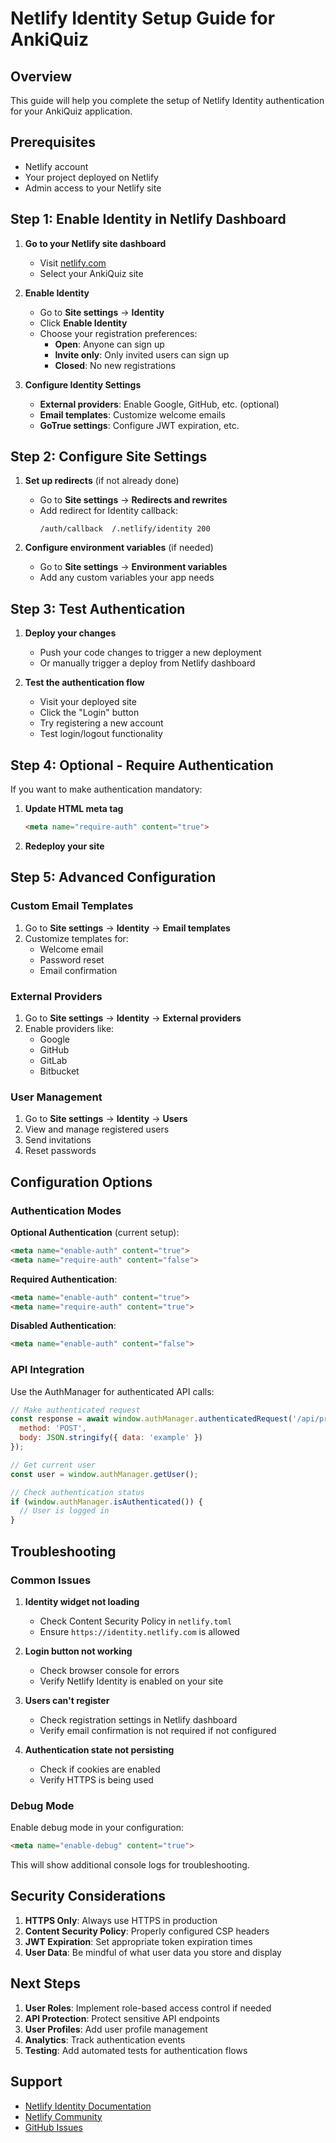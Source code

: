 # Netlify Identity Setup Guide for AnkiQuiz

## Overview
This guide will help you complete the setup of Netlify Identity authentication for your AnkiQuiz application.

## Prerequisites
- Netlify account
- Your project deployed on Netlify
- Admin access to your Netlify site

## Step 1: Enable Identity in Netlify Dashboard

1. **Go to your Netlify site dashboard**
   - Visit [netlify.com](https://netlify.com)
   - Select your AnkiQuiz site

2. **Enable Identity**
   - Go to **Site settings** → **Identity**
   - Click **Enable Identity**
   - Choose your registration preferences:
     - **Open**: Anyone can sign up
     - **Invite only**: Only invited users can sign up
     - **Closed**: No new registrations

3. **Configure Identity Settings**
   - **External providers**: Enable Google, GitHub, etc. (optional)
   - **Email templates**: Customize welcome emails
   - **GoTrue settings**: Configure JWT expiration, etc.

## Step 2: Configure Site Settings

1. **Set up redirects** (if not already done)
   - Go to **Site settings** → **Redirects and rewrites**
   - Add redirect for Identity callback:
     ```
     /auth/callback  /.netlify/identity 200
     ```

2. **Configure environment variables** (if needed)
   - Go to **Site settings** → **Environment variables**
   - Add any custom variables your app needs

## Step 3: Test Authentication

1. **Deploy your changes**
   - Push your code changes to trigger a new deployment
   - Or manually trigger a deploy from Netlify dashboard

2. **Test the authentication flow**
   - Visit your deployed site
   - Click the "Login" button
   - Try registering a new account
   - Test login/logout functionality

## Step 4: Optional - Require Authentication

If you want to make authentication mandatory:

1. **Update HTML meta tag**
   ```html
   <meta name="require-auth" content="true">
   ```

2. **Redeploy your site**

## Step 5: Advanced Configuration

### Custom Email Templates
1. Go to **Site settings** → **Identity** → **Email templates**
2. Customize templates for:
   - Welcome email
   - Password reset
   - Email confirmation

### External Providers
1. Go to **Site settings** → **Identity** → **External providers**
2. Enable providers like:
   - Google
   - GitHub
   - GitLab
   - Bitbucket

### User Management
1. Go to **Site settings** → **Identity** → **Users**
2. View and manage registered users
3. Send invitations
4. Reset passwords

## Configuration Options

### Authentication Modes

**Optional Authentication** (current setup):
```html
<meta name="enable-auth" content="true">
<meta name="require-auth" content="false">
```

**Required Authentication**:
```html
<meta name="enable-auth" content="true">
<meta name="require-auth" content="true">
```

**Disabled Authentication**:
```html
<meta name="enable-auth" content="false">
```

### API Integration

Use the AuthManager for authenticated API calls:

```javascript
// Make authenticated request
const response = await window.authManager.authenticatedRequest('/api/protected-endpoint', {
  method: 'POST',
  body: JSON.stringify({ data: 'example' })
});

// Get current user
const user = window.authManager.getUser();

// Check authentication status
if (window.authManager.isAuthenticated()) {
  // User is logged in
}
```

## Troubleshooting

### Common Issues

1. **Identity widget not loading**
   - Check Content Security Policy in `netlify.toml`
   - Ensure `https://identity.netlify.com` is allowed

2. **Login button not working**
   - Check browser console for errors
   - Verify Netlify Identity is enabled on your site

3. **Users can't register**
   - Check registration settings in Netlify dashboard
   - Verify email confirmation is not required if not configured

4. **Authentication state not persisting**
   - Check if cookies are enabled
   - Verify HTTPS is being used

### Debug Mode

Enable debug mode in your configuration:
```html
<meta name="enable-debug" content="true">
```

This will show additional console logs for troubleshooting.

## Security Considerations

1. **HTTPS Only**: Always use HTTPS in production
2. **Content Security Policy**: Properly configured CSP headers
3. **JWT Expiration**: Set appropriate token expiration times
4. **User Data**: Be mindful of what user data you store and display

## Next Steps

1. **User Roles**: Implement role-based access control if needed
2. **API Protection**: Protect sensitive API endpoints
3. **User Profiles**: Add user profile management
4. **Analytics**: Track authentication events
5. **Testing**: Add automated tests for authentication flows

## Support

- [Netlify Identity Documentation](https://docs.netlify.com/visitor-access/identity/)
- [Netlify Community](https://community.netlify.com/)
- [GitHub Issues](https://github.com/thaild/ankiquiz/issues)

